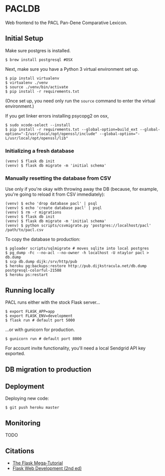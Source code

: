 # PACLDB 
Web frontend to the PACL Pan-Dene Comparative Lexicon.

## Initial Setup

Make sure postgres is installed.

```
$ brew install postgresql #OSX
```

Next, make sure you have a Python 3 virtual environment set up.

```
$ pip install virtualenv 
$ virtualenv ./venv
$ source ./venv/bin/activate
$ pip install -r requirements.txt
```

(Once set up, you need only run the `source` command to enter the virtual
environment.)

If you get linker errors installing psycopg2 on osx,
```
$ sudo xcode-select --install
$ pip install -r requirements.txt --global-option=build_ext --global-option="-I/usr/local/opt/openssl/include" --global-option="-L/usr/local/opt/openssl/lib"
```

### Initializing a fresh database

```
(venv) $ flask db init
(venv) $ flask db migrate -m 'initial schema'
```

### Manually resetting the database from CSV

Use only if you're okay with throwing away the DB (because, for example,
you're going to reload it from CSV immediately):

```
(venv) $ echo 'drop database pacl' | psql
(venv) $ echo 'create database pacl' | psql
(venv) $ rm -r migrations
(venv) $ flask db init
(venv) $ flask db migrate -m 'initial schema'
(venv) $ python scripts/csvmigrate.py 'postgres://localhost/pacl' /path/to/pacl.csv
```

To copy the database to production:

```
$ pgloader scripts/sqlmigrate # moves sqlite into local postgres
$ pg_dump -Fc --no-acl --no-owner -h localhost -U ntaylor pacl > db.dump
$ scp db.dump dijk:/srv/http/pub
$ heroku pg:backups:restore http://pub.dijkstracula.net/db.dump postgresql-colorful-21508
$ heroku ps:restart
```

## Running locally 

PACL runs either with the stock Flask server...
```
$ export FLASK_APP=app
$ export FLASK_ENV=development
$ flask run # default port 5000
```

...or with gunicorn for production.
```
$ gunicorn run # default port 8000
```

For account invite functionality, you'll need a local Sendgrid API key
exported.

## DB migration to production


## Deployment 

Deploying new code:
```
$ git push heroku master
```

## Monitoring 

TODO

## Citations 

- [The Flask Mega-Tutorial](https://blog.miguelgrinberg.com/post/the-flask-mega-tutorial-part-i-hello-world)
- [Flask Web Development (2nd ed)](https://www.oreilly.com/library/view/flask-web-development/9781491991725/)
